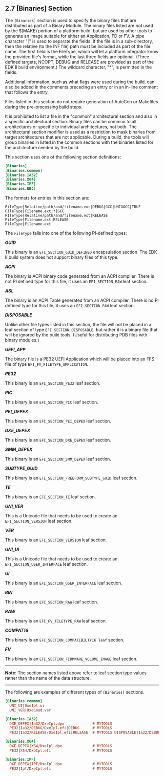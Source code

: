 <!--- @file
  2.7 [Binaries] Section

  Copyright (c) 2007-2017, Intel Corporation. All rights reserved.<BR>

  Redistribution and use in source (original document form) and 'compiled'
  forms (converted to PDF, epub, HTML and other formats) with or without
  modification, are permitted provided that the following conditions are met:

  1) Redistributions of source code (original document form) must retain the
     above copyright notice, this list of conditions and the following
     disclaimer as the first lines of this file unmodified.

  2) Redistributions in compiled form (transformed to other DTDs, converted to
     PDF, epub, HTML and other formats) must reproduce the above copyright
     notice, this list of conditions and the following disclaimer in the
     documentation and/or other materials provided with the distribution.

  THIS DOCUMENTATION IS PROVIDED BY TIANOCORE PROJECT "AS IS" AND ANY EXPRESS OR
  IMPLIED WARRANTIES, INCLUDING, BUT NOT LIMITED TO, THE IMPLIED WARRANTIES OF
  MERCHANTABILITY AND FITNESS FOR A PARTICULAR PURPOSE ARE DISCLAIMED. IN NO
  EVENT SHALL TIANOCORE PROJECT  BE LIABLE FOR ANY DIRECT, INDIRECT, INCIDENTAL,
  SPECIAL, EXEMPLARY, OR CONSEQUENTIAL DAMAGES (INCLUDING, BUT NOT LIMITED TO,
  PROCUREMENT OF SUBSTITUTE GOODS OR SERVICES; LOSS OF USE, DATA, OR PROFITS;
  OR BUSINESS INTERRUPTION) HOWEVER CAUSED AND ON ANY THEORY OF LIABILITY,
  WHETHER IN CONTRACT, STRICT LIABILITY, OR TORT (INCLUDING NEGLIGENCE OR
  OTHERWISE) ARISING IN ANY WAY OUT OF THE USE OF THIS DOCUMENTATION, EVEN IF
  ADVISED OF THE POSSIBILITY OF SUCH DAMAGE.

-->

## 2.7 [Binaries] Section

The `[Binaries]` section is used to specify the binary files that are
distributed as part of a Binary Module. The binary files listed are not used by
the $(MAKE) portion of a platform build, but are used by other tools to
generate an image suitable for either an Application, FD or FV. A pipe
character "|" is used to separate the fields. If the file is in a
sub-directory, then the relative (to the INF file) path must be included as
part of the file name. The first field is the FileType, which will let a
platform integrator know the provided file's format, while the last three
fields are optional. (Three defined targets, NOOPT, DEBUG and RELEASE are
provided as part of the EDK II build environment.) The wildcard character,
"*", is permitted in the fields.

Additional information, such as what flags were used during the build, can also
be added in the comments preceding an entry or in an in-line comment that
follows the entry.

Files listed in this section do not require generation of AutoGen or Makefiles
during the pre-processing build steps.

It is prohibited to list a file in the "common" architectural section and
also in a specific architectural section. Binary files can be common to all
architectures or specific to individual architectures, not both. The
architectural section modifier is used as a restriction to mask binaries from
target architectures that are not applicable. During a build, the tools will
group binaries in listed in the common sections with the binaries listed for
the architecture needed by the build.

This section uses one of the following section definitions:

```ini
[Binaries]
[Binaries.common]
[Binaries.IA32]
[Binaries.X64]
[Binaries.IPF]
[Binaries.EBC]
```

The formats for entries in this section are:

```
FileType|Relative/path/and/filename.ext|DEBUG|GCC|UNIXGCC|TRUE
FileType|Filename.ext|*|GCC
FIleType|Relative/path/and/filename.ext|RELEASE
FileType|Filename.ext|RELEASE
FileType|Filename.ext
```

The `FileType` falls into one of the following PI-defined types:

**_GUID_**

This binary is an `EFI_SECTION_GUID_DEFINED` encapsulation section. The EDK II
build system does not support binary files of this type.

**_ACPI_**

The binary is ACPI binary code generated from an ACPI compiler. There is not PI
defined type for this file, it uses an `EFI_SECTION_RAW` leaf section.

**_ASL_**

The binary is an ACPI Table generated from an ACPI compiler. There is no PI
defined type for this file, it uses an `EFI_SECTION_RAW` leaf section.

**_DISPOSABLE_**

Unlike other file types listed in this section, the file will not be placed in
a leaf section of type `EFI_SECTION_DISPOSABLE`, but rather it is a binary file
that will be ignored by the build tools. (Useful for distributing PDB files
with binary modules.)

**_UEFI_APP_**

The binary file is a PE32 UEFI Application which will be placed into an FFS
file of type `EFI_FV_FILETYPE_APPLICATION`.

**_PE32_**

This binary is an `EFI_SECTION_PE32` leaf section.

**_PIC_**

This binary is an `EFI_SECTION_PIC` leaf section.

**_PEI_DEPEX_**

This binary is an `EFI_SECTION_PEI_DEPEX` leaf section.

**_DXE_DEPEX_**

This binary is an `EFI_SECTION_DXE_DEPEX` leaf section.

**_SMM_DEPEX_**

This binary is an `EFI_SECTION_SMM_DEPEX` leaf section.

**_SUBTYPE_GUID_**

This binary is an `EFI_SECTION_FREEFORM_SUBTYPE_GUID` leaf section.

**_TE_**

This binary is an `EFI_SECTION_TE` leaf section.

**_UNI_VER_**

This is a Unicode file that needs to be used to create an `EFI_SECTION_VERSION`
leaf section.

**_VER_**

This binary is an `EFI_SECTION_VERSION` leaf section.

**_UNI_UI_**

This is a Unicode file that needs to be used to create an
`EFI_SECTION_USER_INTERFACE` leaf section.

**_UI_**

This binary is an `EFI_SECTION_USER_INTERFACE` leaf section.

**_BIN_**

This binary is an `EFI_SECTION_RAW` leaf section.

**_RAW_**

This binary is an `EFI_FV_FILETYPE_RAW` leaf section.

**_COMPAT16_**

This binary is an `EFI_SECTION_COMPATIBILTY16 leaf` section.

**_FV_**

This binary is an `EFI_SECTION_FIRMWARE_VOLUME_IMAGE` leaf section.

**********
**Note:** The section names listed above refer to leaf section type values
rather than the name of the data structure.
**********

The following are examples of different types of `[Binaries]` sections.

```ini
[Binaries.common]
  UNI_UI|DxeIpl.ui
  UNI_VER|DxeLoad.ver

[Binaries.IA32]
  DXE_DEPEX|Ia32/DxeIpl.dpx             # MYTOOLS
  PE32|Ia32/DEBUG/DxeIpl.efi|DEBUG      # MYTOOLS
  PE32|Ia32/RELEASE/DxeIpl.efi|RELEASE  # MYTOOLS DISPOSABLE|Ia32/DEBUG/DxeIpl.pdb

[Binaries.X64]
  DXE_DEPEX|X64/DxeIpl.dpx              # MYTOOLS
  PE32|X64/DxeIpl.efi                   # MYTOOLS

[Binaries.IPF]
  DXE_DEPEX|IPF/DxeIpl.dpx              # MYTOOLS
  PE32|Ipf/DxeIpl.efi                   # MYTOOLS
```
